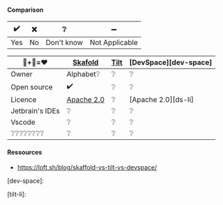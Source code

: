 #### Comparison

| ✔️ | ❌  | ❔           | ➖             |
| --- | --- | ---         |   ---           |
| Yes | No  | Don't know  | Not Applicable  |

<!-- Default line
| ❔❔❔❔❔❔❔❔   | ❔                  | ❔            | ❔                    |
-->
<!-- copy/paste: ✔️  ❌ ➖ ❔ -->

|   🐋+🐧=❤️     | [Skafold][skaffold] | [Tilt][tilt] | [DevSpace][dev-space] |
| ---             | ---                 | ---          | ---                   |
| Owner           | Alphabet❔          | ❔            | ❔                    |
| Open source     | ✔️                 | ❔            | ❔                    |
| Licence         | [Apache 2.0][ska-li] | ❔            | [Apache 2.0][ds-li]  |
| Jetbrain's IDEs | ❔                  | ❔            | ❔                    |
| Vscode          | ❔                  | ❔            | ❔                    |
| ❔❔❔❔❔❔❔❔   | ❔                  | ❔            | ❔                    |


#### Ressources
- https://loft.sh/blog/skaffold-vs-tilt-vs-devspace/

<!-- Link tools -->
[skaffold]: https://skaffold.dev/
[tilt]: https://tilt.dev/
[dev-space]: 


<!-- licences tools -->
[ska-li]: https://github.com/GoogleContainerTools/skaffold/blob/main/LICENSE
[devspace-li]: https://github.com/loft-sh/devspace/blob/main/LICENSE
[tilt-li]: 
